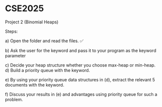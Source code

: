 # CSE2025
Project 2 (Binomial Heaps)

Steps:

a) Open the folder and read the files. :white_check_mark:

b) Ask the user for the keyword and pass it to your program as the keyword  parameter

c) Decide your heap structure whether you choose max-heap or min-heap. d) Build a priority queue with the keyword.

e) By using your priority queue data structures in (d), extract the relevant 5  documents with the keyword.

f) Discuss your results in (e) and advantages using priority queue for such a  problem. 
